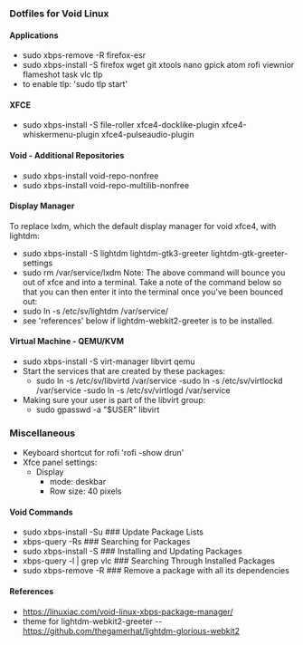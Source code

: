### Dotfiles for Void Linux

#### Applications
- sudo xbps-remove -R firefox-esr
- sudo xbps-install -S firefox wget git xtools nano gpick atom rofi viewnior flameshot task vlc tlp
- to enable tlp: 'sudo tlp start'

#### XFCE
- sudo xbps-install -S file-roller xfce4-docklike-plugin xfce4-whiskermenu-plugin xfce4-pulseaudio-plugin

#### Void - Additional Repositories
- sudo xbps-install void-repo-nonfree
- sudo xbps-install void-repo-multilib-nonfree

#### Display Manager
To replace lxdm, which the default display manager for void xfce4, with lightdm:
- sudo xbps-install -S lightdm lightdm-gtk3-greeter lightdm-gtk-greeter-settings
- sudo rm /var/service/lxdm
Note: The above command will bounce you out of xfce and into a terminal.  Take a note of the command below so that you can then enter it into the terminal once you've been bounced out:
- sudo ln -s /etc/sv/lightdm /var/service/
- see 'references' below if lightdm-webkit2-greeter is to be installed.

#### Virtual Machine - QEMU/KVM
- sudo xbps-install -S virt-manager libvirt qemu
- Start the services that are created by these packages:
	- sudo ln -s /etc/sv/libvirtd /var/service
	-sudo ln -s /etc/sv/virtlockd /var/service
	-sudo ln -s /etc/sv/virtlogd /var/service
- Making sure your user is part of the libvirt group:
	- sudo gpasswd -a "$USER" libvirt

### Miscellaneous
- Keyboard shortcut for rofi 'rofi -show drun'
- Xfce panel settings:
	- Display
		- mode: deskbar
		- Row size: 40 pixels


#### Void Commands
- sudo xbps-install -Su         		### Update Package Lists
- xbps-query -Rs 										### Searching for Packages
- sudo xbps-install -S          		### Installing and Updating Packages
- xbps-query -l | grep vlc      		### Searching Through Installed Packages
- sudo xbps-remove -R           		### Remove a package with all its dependencies


#### References
- https://linuxiac.com/void-linux-xbps-package-manager/
- theme for lightdm-webkit2-greeter -- https://github.com/thegamerhat/lightdm-glorious-webkit2
